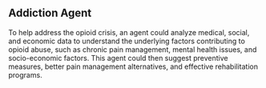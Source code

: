 ## Addiction Agent

To help address the opioid crisis, an agent could analyze medical, social, and economic data to understand the underlying factors contributing to opioid abuse, such as chronic pain management, mental health issues, and socio-economic factors. This agent could then suggest preventive measures, better pain management alternatives, and effective rehabilitation programs.


